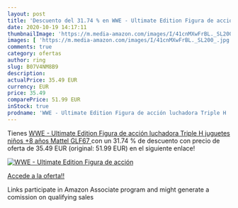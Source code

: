 ```yaml
---
layout: post
title: 'Descuento del 31.74 % en WWE - Ultimate Edition Figura de acción '
date: 2020-10-19 14:17:11
thumbnailImage: 'https://m.media-amazon.com/images/I/41cnMXwFrBL._SL200_.jpg'
images: [ 'https://m.media-amazon.com/images/I/41cnMXwFrBL._SL200_.jpg' ]
comments: true
category: ofertas
author: ring
slug: B07V4NM8B9
description:
actualPrice: 35.49 EUR
currency: EUR
price: 35.49
comparePrice: 51.99 EUR
inStock: true
prodname: 'WWE - Ultimate Edition Figura de acción luchadora Triple H  juguetes niños +8 años  Mattel GLF67 '
---
```


Tienes [WWE - Ultimate Edition Figura de acción luchadora Triple H  juguetes niños +8 años  Mattel GLF67 ](https://www.amazon.es/dp/B07V4NM8B9/?tag=tolees-21) con un 31.74 % de descuento con precio de oferta de 35.49 EUR (original: 51.99 EUR) en el siguiente enlace!

[![WWE - Ultimate Edition Figura de acción ](https://m.media-amazon.com/images/I/41cnMXwFrBL._SL200_.jpg)](https://www.amazon.es/dp/B07V4NM8B9/?tag=tolees-21)

[Accede a la oferta!!](https://www.amazon.es/dp/B07V4NM8B9/?tag=tolees-21)

Links participate in Amazon Associate program and might generate a comission on qualifying sales


